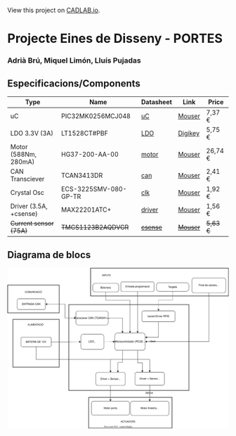 View this project on [CADLAB.io](https://cadlab.io/project/27987). 

# Projecte Eines de Disseny - PORTES
### Adrià Brú, Miquel Limón, Lluís Pujadas


## Especificacions/Components

| Type                     | Name                  | Datasheet                                                                                                                                                                                                                                                                                                                                                                                                                                          | Link                                                                                                                                                     | Price      |
| ------------------------ | --------------------- | -------------------------------------------------------------------------------------------------------------------------------------------------------------------------------------------------------------------------------------------------------------------------------------------------------------------------------------------------------------------------------------------------------------------------------------------------- | -------------------------------------------------------------------------------------------------------------------------------------------------------- | ---------- |
| uC                       | PIC32MK0256MCJ048     | [uC](https://ww1.microchip.com/downloads/aemDocuments/documents/MCU32/ProductDocuments/DataSheets/PIC32MK-General-Purpose-and-Motor-Control-With-CAN-FD-Family-DataSheet-DS60001570D.pdf)                                                                                                                                                                                                                                                          | [Mouser](https://www.mouser.es/ProductDetail/Microchip-Technology/PIC32MK0256MCJ048-E-Y8X?qs=vmHwEFxEFR%2FV8wN%2Fdp0noA%3D%3D)                           | 7,37 €     |
| LDO 3.3V (3A)            | LT1528CT#PBF          | [LDO](https://rocelec.widen.net/view/pdf/nbjrjihvdn/LITCS09222-1.pdf?t.download=true&u=5oefqw)                                                                                                                                                                                                                                                                                                                                                     | [Digikey](https://www.digikey.es/en/products/detail/rochester-electronics-llc/LT1528CT-PBF/13481919)                                                     | 5,75 €     |
| Motor (588Nm, 280mA)     | HG37-200-AA-00        | [motor](https://www.mouser.es/datasheet/2/972/hg37-2525173.pdf)                                                                                                                                                                                                                                                                                                                                                                                    | [Mouser](https://www.mouser.es/ProductDetail/Nidec-Components/HG37-200-AA-00?qs=Wj%2FVkw3K%252BMBRymxOaiVRvg%3D%3D)                                      | 26,74 €    |
| CAN Transciever          | TCAN3413DR            | [can](https://www.ti.com/lit/ds/symlink/tcan3414.pdf?ts=1711721678762&ref_url=https%253A%252F%252Fwww.mouser.it%252F)                                                                                                                                                                                                                                                                                                                              | [Mouser](https://www.mouser.es/ProductDetail/Texas-Instruments/TCAN3413DR?qs=sGAEpiMZZMuyKkoWRCJ2WCtyf8MLmt92v%252BoGH2%2F%2FnqAqFeWM6BEVrA%3D%3D)       | 2,41 €     |
| Crystal Osc              | ECS-3225SMV-080-GP-TR | [clk](https://www.mouser.es/datasheet/2/122/ECS_3225SMV-1623609.pdf)                                                                                                                                                                                                                                                                                                                                                                               | [Mouser](https://www.mouser.es/ProductDetail/ECS/ECS-3225SMV-080-GP-TR?qs=sGAEpiMZZMtldj7qu1ydrbV2KlGvrVWIvUi3jDw2tLHT0SWfK9heCg%3D%3D)                  | 1,92 €     |
| Driver (3.5A, +csense)   | MAX22201ATC+          | [driver](https://www.mouser.es/datasheet/2/609/MAX22201_MAX22207-3127854.pdf)                                                                                                                                                                                                                                                                                                                                                                      | [Mouser](https://www.mouser.es/ProductDetail/Analog-Devices-Maxim-Integrated/MAX22201ATC%2b?qs=stqOd1AaK7%252Bdqi04%2FQHs9Q%3D%3D)                       | 1,56 €     |
| ~~Current sensor (75A)~~ | ~~TMCS1123B2AQDVGR~~  | ~~[csense](https://www.ti.com/lit/ds/symlink/tmcs1123.pdf?ts=1711707167099&ref_url=https%253A%252F%252Fwww.ti.com%252Fproduct%252FTMCS1123%253Futm_source%253Dgoogle%2526utm_medium%253Dcpc%2526utm_campaign%253Dasc-null-null-GPN_EN-cpc-pf-google-wwe_cons%2526utm_content%253DTMCS1123%2526ds_k%253DTMCS1123%2526DCM%253Dyes%2526gad_source%253D1%2526gclid%253DEAIaIQobChMIrdeOip6ZhQMVVSitBh03AwOFEAAYAiAAEgLiCfD_BwE%2526gclsrc%253Daw.ds)~~ | ~~[Mouser](https://www.mouser.es/ProductDetail/Texas-Instruments/TMCS1123B2AQDVGR?qs=sGAEpiMZZMsPDRSCoHb1X5I%2FjBVAAn8DJGrzHYBTAmBFitJQJPL%2Fbw%3D%3D)~~ | ~~5,63 €~~ |

## Diagrama de blocs
![DiagramaBlocs](https://github.com/adriabrucortes/DIJOUS_4_PORTES/blob/master/DOC/DiagramaBlocs.drawio.svg)